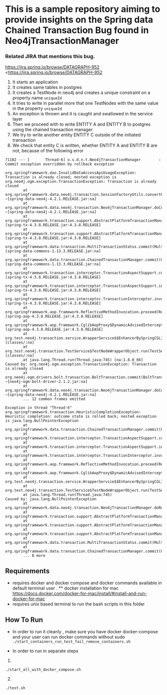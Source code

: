 # This is a sample repository aiming to provide insights on the Spring data Chained Transaction Bug found in Neo4jTransactionManager
### Related JIRA that mentions this bug.
https://jira.spring.io/browse/DATAGRAPH-952 <https://jira.spring.io/browse/DATAGRAPH-952

1. It starts an application
2. It creates same tables in postgres
3. It creates a TestNode in neo4j and creates a unique constraint on a property name `uniqueId`
4. It tries to write in parallel more that one TestNodes with the same value in the property `uniqueId`
5. An exception is thrown and it is caught and swallowed in the service layer
6. Then we proceed with to write ENTITY A and ENTITY B to postgres using the chained transaction manager
7. We try to write another entity ENTITY C outside of the initiated transaction
8. We check that entity C is written, whether ENTITY A and ENTITY B are not, because of the following error

```
71102 --- [       Thread-6] o.s.d.n.t.Neo4jTransactionManager        : Commit exception overridden by rollback exception

org.springframework.dao.InvalidDataAccessApiUsageException: Transaction is already closed; nested exception is org.neo4j.ogm.exception.TransactionException: Transaction is already closed
        at org.springframework.data.neo4j.transaction.SessionFactoryUtils.convertOgmAccessException(SessionFactoryUtils.java:139) ~[spring-data-neo4j-4.2.1.RELEASE.jar:na]
        at org.springframework.data.neo4j.transaction.Neo4jTransactionManager.doCommit(Neo4jTransactionManager.java:258) ~[spring-data-neo4j-4.2.1.RELEASE.jar:na]
        at org.springframework.transaction.support.AbstractPlatformTransactionManager.processCommit(AbstractPlatformTransactionManager.java:761) [spring-tx-4.3.8.RELEASE.jar:4.3.8.RELEASE]
        at org.springframework.transaction.support.AbstractPlatformTransactionManager.commit(AbstractPlatformTransactionManager.java:730) [spring-tx-4.3.8.RELEASE.jar:4.3.8.RELEASE]
        at org.springframework.data.transaction.MultiTransactionStatus.commit(MultiTransactionStatus.java:73) [spring-data-commons-1.13.3.RELEASE.jar:na]
        at org.springframework.data.transaction.ChainedTransactionManager.commit(ChainedTransactionManager.java:145) [spring-data-commons-1.13.3.RELEASE.jar:na]
        at org.springframework.transaction.interceptor.TransactionAspectSupport.commitTransactionAfterReturning(TransactionAspectSupport.java:504) [spring-tx-4.3.8.RELEASE.jar:4.3.8.RELEASE]
        at org.springframework.transaction.interceptor.TransactionAspectSupport.invokeWithinTransaction(TransactionAspectSupport.java:292) [spring-tx-4.3.8.RELEASE.jar:4.3.8.RELEASE]
        at org.springframework.transaction.interceptor.TransactionInterceptor.invoke(TransactionInterceptor.java:96) [spring-tx-4.3.8.RELEASE.jar:4.3.8.RELEASE]
        at org.springframework.aop.framework.ReflectiveMethodInvocation.proceed(ReflectiveMethodInvocation.java:179) [spring-aop-4.3.8.RELEASE.jar:4.3.8.RELEASE]
        at org.springframework.aop.framework.CglibAopProxy$DynamicAdvisedInterceptor.intercept(CglibAopProxy.java:673) [spring-aop-4.3.8.RELEASE.jar:4.3.8.RELEASE]
        at org.test.neo4j.transaction.service.WrapperService$$EnhancerBySpringCGLIB$$e32c2fad.persistAll(<generated>) [classes/:na]
        at org.test.neo4j.transaction.TestService$TestNodeWrapperObject.run(TestService.java:47) [classes/:na]
        at java.lang.Thread.run(Thread.java:745) [na:1.8.0_66]
Caused by: org.neo4j.ogm.exception.TransactionException: Transaction is already closed
        at org.neo4j.ogm.drivers.bolt.transaction.BoltTransaction.commit(BoltTransaction.java:94) ~[neo4j-ogm-bolt-driver-2.1.2.jar:na]
        at org.springframework.data.neo4j.transaction.Neo4jTransactionManager.doCommit(Neo4jTransactionManager.java:256) ~[spring-data-neo4j-4.2.1.RELEASE.jar:na]
        ... 12 common frames omitted

Exception in thread "Thread-6" org.springframework.transaction.HeuristicCompletionException: Heuristic completion: outcome state is rolled back; nested exception is java.lang.NullPointerException
        at org.springframework.data.transaction.ChainedTransactionManager.commit(ChainedTransactionManager.java:172)
        at org.springframework.transaction.interceptor.TransactionAspectSupport.commitTransactionAfterReturning(TransactionAspectSupport.java:504)
        at org.springframework.transaction.interceptor.TransactionAspectSupport.invokeWithinTransaction(TransactionAspectSupport.java:292)
        at org.springframework.transaction.interceptor.TransactionInterceptor.invoke(TransactionInterceptor.java:96)
        at org.springframework.aop.framework.ReflectiveMethodInvocation.proceed(ReflectiveMethodInvocation.java:179)
        at org.springframework.aop.framework.CglibAopProxy$DynamicAdvisedInterceptor.intercept(CglibAopProxy.java:673)
        at org.test.neo4j.transaction.service.WrapperService$$EnhancerBySpringCGLIB$$e32c2fad.persistAll(<generated>)
        at org.test.neo4j.transaction.TestService$TestNodeWrapperObject.run(TestService.java:47)
        at java.lang.Thread.run(Thread.java:745)
Caused by: java.lang.NullPointerException
        at org.springframework.data.neo4j.transaction.Neo4jTransactionManager.doRollback(Neo4jTransactionManager.java:275)
        at org.springframework.transaction.support.AbstractPlatformTransactionManager.doRollbackOnCommitException(AbstractPlatformTransactionManager.java:900)
        at org.springframework.transaction.support.AbstractPlatformTransactionManager.processCommit(AbstractPlatformTransactionManager.java:789)
        at org.springframework.transaction.support.AbstractPlatformTransactionManager.commit(AbstractPlatformTransactionManager.java:730)
        at org.springframework.data.transaction.MultiTransactionStatus.commit(MultiTransactionStatus.java:73)
        at org.springframework.data.transaction.ChainedTransactionManager.commit(ChainedTransactionManager.java:145)
        ... 8 more

```




## Requirements
* requires docker and docker compose and docker commands available in default terminal user .
** docker installation for mac <https://docs.docker.com/docker-for-mac/install/#install-and-run-docker-for-mac>
* requires unix based terminal to run the bash scripts in this folder


## How To Run

* In order to run it cleanly , make sure you have docker docker-compose and your user can run docker commands without sudo
```./start_containers_run_test_fail_remove_containers.sh```

* In order to run in separate steps

1. 
```./start_all_with_docker_compose.sh```

2.
```./test.sh```

